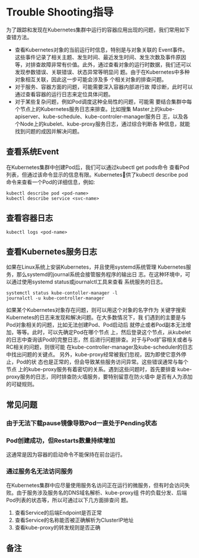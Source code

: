 # Trouble Shooting指导
为了跟踪和发现在Kubernetes集群中运行的容器应用出现的问题，我们常用如下查错方法。
- 查看Kubernetes对象的当前运行时信息，特别是与对象关联的 Event事件。这些事件记录了相关主题、发生时间、最近发生时间、发生次数及事件原因等，对排查故障非常有价值。此外，通过查看对象的运行时数据，我们还可以发现参数错误、关联错误、状态异常等明显问 题。由于在Kubernetes中多种对象相互关联，因此这一步可能会涉及多 个相关对象的排查问题。
- 对于服务、容器方面的问题，可能需要深入容器内部进行故 障诊断，此时可以通过查看容器的运行日志来定位具体问题。
- 对于某些复杂问题，例如Pod调度这种全局性的问题，可能需 要结合集群中每个节点上的Kubernetes服务日志来排查。比如搜集 Master上的kube-apiserver、kube-schedule、kube-controler-manager服务日 志，以及各个Node上的kubelet、kube-proxy服务日志，通过综合判断各 种信息，就能找到问题的成因并解决问题。

## 查看系统Event
在Kubernetes集群中创建Pod后，我们可以通过kubectl get pods命令 查看Pod列表，但通过该命令显示的信息有限。Kubernetes􏰀供了kubectl describe pod命令来查看一个Pod的详细信息，例如:
```
kubectl describe pod <pod-name>
kubectl describe service <svc-name>
```
## 查看容器日志
```
kubectl logs <pod-name>
```
## 查看Kubernetes服务日志
如果在Linux系统上安装Kubernetes，并且使用systemd系统管理 Kubernetes服务，那么systemd的journal系统会接管服务程序的输出日 志。在这种环境中，可以通过使用systemd status或journalctl工具来查看 系统服务的日志。
```
systemctl status kube-contoller-manager -l
journalctl -u kube-controller-manager
```
如果某个Kubernetes对象存在问题，则可以用这个对象的名字作为 关键字搜索Kubernetes的日志来发现和解决问题。在大多数情况下，我 们遇到的主要是与Pod对象相关的问题，比如无法创建Pod、Pod启动后 就停止或者Pod副本无法增加，等等。此时，可以先确定Pod在哪个节点 上，然后登录这个节点，从kubelet的日志中查询该Pod的完整日志，然 后进行问题排查。对于与Pod扩容相关或者与RC相关的问题，则很可能 在kube-controller-manager及kube-scheduler的日志中找出问题的关键点。
另外，kube-proxy经常被我们忽视，因为即使它意外停止，Pod的状 态也是正常的，但会导致某些服务访问异常。这些错误通常与每个节点 上的kube-proxy服务有着密切的关系。遇到这些问题时，首先要排查 kube-proxy服务的日志，同时排查防火墙服务，要特别留意在防火墙中 是否有人为添加的可疑规则。

## 常见问题
### 由于无法下载pause镜像导致Pod一直处于Pending状态
### Pod创建成功，但Restarts数量持续增加
这通常是因为容器的启动命令不能保持在前台运行。

### 通过服务名无法访问服务
在Kubernetes集群中应尽量使用服务名访问正在运行的微服务，但有时会访问失败。由于服务涉及服务名的DNS域名解析、kube-proxy组 件的负载分发、后端Pod列表的状态等，所以可通过以下几方面排查问 题。
1. 查看Service的后端Endpoint是否正常
2. 查看Service的名称能否被正确解析为ClusterIP地址
3. 查看kube-proxy的转发规则是否正确

## 备注